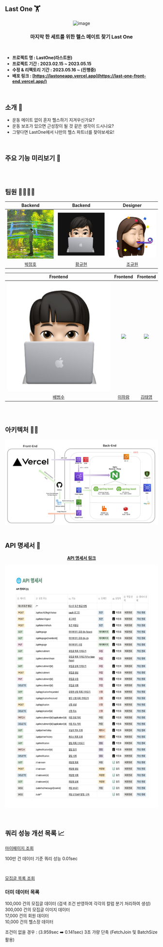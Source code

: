 ## Last One 🏋

<div align="center">
  
  ![image](https://github.com/Jeongho0805/demotest/assets/96610382/90ba03e8-8c38-4b20-9538-a02e261a6349)
  ###  마지막 한 세트를 위한 헬스 메이트 찾기 Last One

</div>
  


<br/>

- **프로젝트 명 : LastOne(라스트원)**
- **프로젝트 기간 : 2023.02.15 ~ 2023.05.15**
- **수정 & 리팩토리 기간 : 2023.05.16 ~ (진행중)**
- **배포 링크 : [https://lastoneapp.vercel.app](https://last-one-front-end.vercel.app/)**

<br/>

## 소개 :information_desk_person:

- 운동 메이트 없이 혼자 헬스하기 지겨우신가요?
- 운동 보조가 있으면 근성장이 될 것 같은 생각이 드시나요?
- 그렇다면 LastOne에서 나만의 헬스 파트너를 찾아보세요!

<br/>

## 주요 기능 미리보기 👀


</br>
</br>

## 팀원 👨‍👨‍👧‍👧


|                                           Backend                                           |                                           Backend                                           |                                          Designer                                          | 
|:-------------------------------------------------------------------------------------------:|:-------------------------------------------------------------------------------------------:|:------------------------------------------------------------------------------------------:|
| <img src="https://github.com/Jeongho0805/demotest/blob/main/img/jeongho.png" width=400px /> | <img src="https://github.com/Jeongho0805/demotest/blob/main/img/Kyuhyun.png" width=400px /> | <img src="https://github.com/Jeongho0805/demotest/blob/main/img/gyuwon.png" width=400px /> |
|                            [박정호](https://github.com/Jeongho0805)                            |                             [황규현](https://github.com/beetrbgus)                             |                      [조규원](https://www.behance.net/ku_oni/moodboards)                      |


|                                          Frontend                                          |                                                          Frontend                                                          |                                                          Frontend                                                          |
|:------------------------------------------------------------------------------------------:|:--------------------------------------------------------------------------------------------------------------------------:|:--------------------------------------------------------------------------------------------------------------------------:|
| <img src="https://github.com/Jeongho0805/demotest/blob/main/img/beomsu.png" width=400px /> | <img src="https://github.com/Jeongho0805/demotest/assets/96610382/be84e7d3-e4ad-4207-b03c-fd0b43c29d0b.png" width=400px /> | <img src="https://github.com/Jeongho0805/demotest/assets/96610382/7fe6822a-174e-4b92-8c26-b7b0571a359c.png" width=400px /> | 
|                              [배범수](https://github.com/Bsfla)                               |                                             [이하람](https://github.com/HalamLee)                                             |                                             [김태영](https://github.com/overtae)                                              |


</br>
</br>

## 아키텍처 👨‍💻

<img src="https://github.com/Jeongho0805/demotest/blob/main/img/architecture.jpg" />

<br/>
</br>

## API 명세서 📃

<div align="center">
  
  **[ API 명세서 링크](https://www.notion.so/19f4bc4659d840a1a295bb571da01b7f?v=e3b86639da3143fd96d74c89b500e8df)**

  <img src = "https://github.com/Jeongho0805/demotest/blob/main/img/api.jpg" height=800px />

</div>


<br/>
<br/>

## 쿼리 성능 개선 목록 📈

[마이페이지 조회](https://tough-echinacea-3e3.notion.site/fc6ea7fc87b14e77b340184e3fd59f27) 

100만 건 데이터 기준 쿼리 성능 0.01sec

<br/>

[모집글 목록 조회](https://www.notion.so/0d76058a9a674e3ab861653b932bb828) 

### 더미 데이터 목록 </br>
100,000 건의 모집글 데이터 (검색 조건 반영하여 각각의 칼럼 분기 처리하여 생성) </br>
300,000 건의 모집글 이미지 데이터 </br>
17,000 건의  회원 데이터 </br>
10,000 건의 헬스장 데이터 </br>


조건이 없을 경우 :  (3.959sec ➡️ 0.141sec) 3초 가량 단축 (FetchJoin 및 BatchSize 활용)









